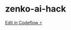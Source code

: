 # zenko-ai-hack

[Edit in Codeflow ⚡️](https://stackblitz.com/~/github.com/andreilaurentiuradu/zenko-ai-hack)